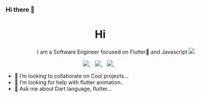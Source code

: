 ### Hi there 👋

<h1 align='center'>Hi</h1>

<p align='right'>I am a Software Engineer focused on Flutter💙 and Javascript <img src="https://gpvc.arturio.dev/jideguru" /></p>


<p align='center'>
<a href="mailto:princeisah15@gmail.com">
  <img src="https://img.shields.io/badge/email me-%23D14836.svg?&style=for-the-badge&logo=gmail&logoColor=white" />
</a>&nbsp;&nbsp;
<a href="https://twitter.com/Isah_Dev">
  <img src="https://img.shields.io/badge/twitter-%231DA1F2.svg?&style=for-the-badge&logo=twitter&logoColor=white" />
</a>&nbsp;&nbsp;
<a href="https://www.linkedin.com/in/isah-audu-169492104/">
  <img src="https://img.shields.io/badge/linkedin-%230077B5.svg?&style=for-the-badge&logo=linkedin&logoColor=white" />
</a>&nbsp;&nbsp;
<!-- <a href="http://wa.me/22961701427?text=Hello Jide">
  <img src="https://img.shields.io/badge/whatsapp-%34B7F1.svg?&style=for-the-badge&logo=whatsapp&logoColor=white" />
</a>&nbsp;&nbsp; -->
</p>

- 👯 I’m looking to collaborate on Cool projects...
- 🤔 I’m looking for help with flutter animation..
- 💬 Ask me about  Dart language, flutter...




